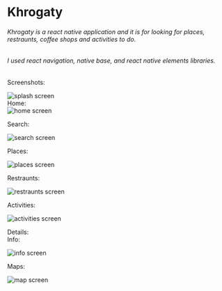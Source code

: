 # Khrogaty
###### Khrogaty is a react native application and it is for looking for places, restraunts, coffee shops and activities to do. <br/>
###### I used react navigation, native base, and react native elements libraries. <br/>
 Screenshots:<br/>

![splash screen](https://github.com/DoaaTantawy/Khrogaty/blob/master/Screenshots/splash.png)<br/>
Home: <br/>
![home screen](https://github.com/DoaaTantawy/Khrogaty/blob/master/Screenshots/homeScreen.png)<br/>

 Search: <br/>

![search screen](https://github.com/DoaaTantawy/Khrogaty/blob/master/Screenshots/searchPlaces.png)<br/>

 Places: <br/>

![places screen](https://github.com/DoaaTantawy/Khrogaty/blob/master/Screenshots/findPlaces.png)<br/>

 Restraunts: <br/>

![restraunts screen](https://github.com/DoaaTantawy/Khrogaty/blob/master/Screenshots/restrauns.png)<br/>

 Activities: <br/>

![activities screen](https://github.com/DoaaTantawy/Khrogaty/blob/master/Screenshots/thingsToDo.png)<br/>

 Details: <br/>
 Info: <br/>

![info screen](https://github.com/DoaaTantawy/Khrogaty/blob/master/Screenshots/details.png)<br/>

 Maps: <br/>
 
![map screen](https://github.com/DoaaTantawy/Khrogaty/blob/master/Screenshots/maps.png)<br/>
